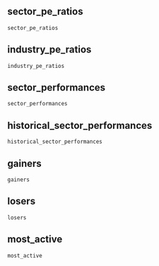 ## sector\_pe\_ratios
```@docs
sector_pe_ratios
```

## industry\_pe\_ratios
```@docs
industry_pe_ratios
```

## sector\_performances
```@docs
sector_performances
```

## historical\_sector\_performances
```@docs
historical_sector_performances
```

## gainers
```@docs
gainers
```

## losers
```@docs
losers
```

## most\_active
```@docs
most_active
```